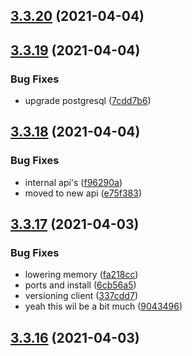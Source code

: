 ## [3.3.20](https://github.com/Badminton-Apps/core/compare/v3.3.19...v3.3.20) (2021-04-04)



## [3.3.19](https://github.com/Badminton-Apps/core/compare/v3.3.18...v3.3.19) (2021-04-04)


### Bug Fixes

* upgrade postgresql ([7cdd7b6](https://github.com/Badminton-Apps/core/commit/7cdd7b646d367ec17fa653e2dd94378377531816))



## [3.3.18](https://github.com/Badminton-Apps/core/compare/v3.3.17...v3.3.18) (2021-04-04)


### Bug Fixes

* internal api's ([f96290a](https://github.com/Badminton-Apps/core/commit/f96290a1b4e2f2dc437c44f341f2441af0436d28))
* moved to new api ([e75f383](https://github.com/Badminton-Apps/core/commit/e75f383c6a269a4038b4379a65fbfd53acbcceaa))



## [3.3.17](https://github.com/Badminton-Apps/core/compare/v3.3.16...v3.3.17) (2021-04-03)


### Bug Fixes

* lowering memory ([fa218cc](https://github.com/Badminton-Apps/core/commit/fa218cc4ad4acb992001476d58ad4b5caf211fbe))
* ports and install ([6cb56a5](https://github.com/Badminton-Apps/core/commit/6cb56a51d211e2a07e739c3c1c9e91cf2c1e591d))
* versioning client ([337cdd7](https://github.com/Badminton-Apps/core/commit/337cdd7fe8431f7a82c6d2f9244327b67e8bf18e))
* yeah this wil be a bit much ([9043496](https://github.com/Badminton-Apps/core/commit/90434962f6e13b2cd8441736d725751ef23d84b1))



## [3.3.16](https://github.com/Badminton-Apps/core/compare/v3.3.15...v3.3.16) (2021-04-03)




